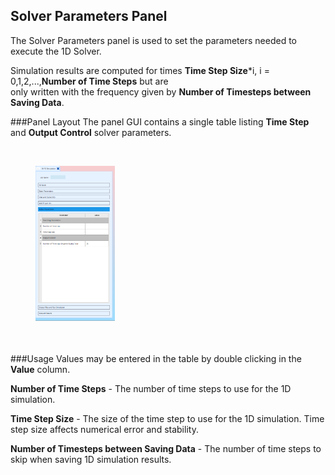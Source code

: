 ## Solver Parameters Panel ##
The Solver Parameters panel is used to set the parameters needed to execute the 1D Solver.

Simulation results are computed for times **Time Step Size**\*i, i = 0,1,2,...,**Number of Time Steps** but are  
only written with the frequency given by **Number of Timesteps between Saving Data**.
 
###Panel Layout
The panel GUI contains a single table listing **Time Step** and **Output Control** solver parameters.

<br>
<figure>
  <img src="documentation/1d_simulation/tool/images/solver-params-panel-fixed.png" style="float: left; width: 30%; margin-right: 1%; margin-bottom: 0.5em;">
  <p style="clear: both;">
</figure>
<br>

###Usage 
Values may be entered in the table by double clicking in the **Value** column.

**Number of Time Steps** - The number of time steps to use for the 1D simulation.

**Time Step Size** - The size of the time step to use for the 1D simulation. Time step size affects numerical error and stability.

**Number of Timesteps between Saving Data** - The number of time steps to skip when saving 1D simulation results.


